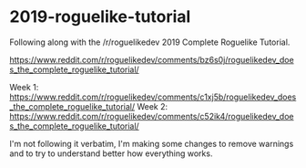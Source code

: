 # 2019-roguelike-tutorial

Following along with the /r/roguelikedev 2019 Complete Roguelike Tutorial.

https://www.reddit.com/r/roguelikedev/comments/bz6s0j/roguelikedev_does_the_complete_roguelike_tutorial/

Week 1: https://www.reddit.com/r/roguelikedev/comments/c1xj5b/roguelikedev_does_the_complete_roguelike_tutorial/
Week 2: https://www.reddit.com/r/roguelikedev/comments/c52ik4/roguelikedev_does_the_complete_roguelike_tutorial/

I'm not following it verbatim, I'm making some changes to remove warnings and to try to understand better how everything works.
